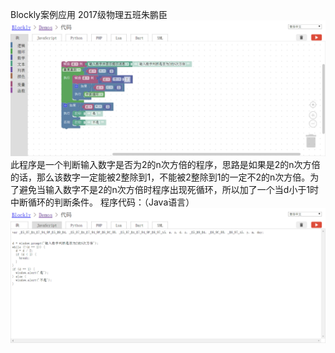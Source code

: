 Blockly案例应用
2017级物理五班朱鹏臣
![](/assets/pc1.png)
此程序是一个判断输入数字是否为2的n次方倍的程序，思路是如果是2的n次方倍的话，那么该数字一定能被2整除到1，不能被2整除到1的一定不2的n次方倍。为了避免当输入数字不是2的n次方倍时程序出现死循环，所以加了一个当d小于1时中断循环的判断条件。
程序代码：（Java语言）
![](/assets/pc2.png)